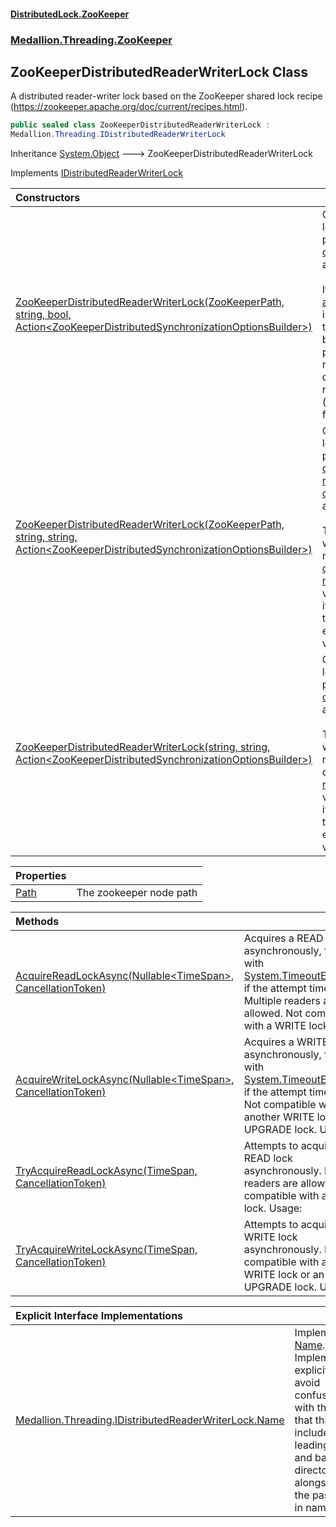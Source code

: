 #### [DistributedLock.ZooKeeper](README.md 'README')
### [Medallion.Threading.ZooKeeper](Medallion.Threading.ZooKeeper.md 'Medallion.Threading.ZooKeeper')

## ZooKeeperDistributedReaderWriterLock Class

A distributed reader-writer lock based on the ZooKeeper shared lock recipe (https://zookeeper.apache.org/doc/current/recipes.html).

```csharp
public sealed class ZooKeeperDistributedReaderWriterLock :
Medallion.Threading.IDistributedReaderWriterLock
```

Inheritance [System.Object](https://docs.microsoft.com/en-us/dotnet/api/System.Object 'System.Object') &#129106; ZooKeeperDistributedReaderWriterLock

Implements [IDistributedReaderWriterLock](https://github.com/madelson/DistributedLock/tree/default-documentation/docs/api/DistributedLock.Core/IDistributedReaderWriterLock.md 'Medallion.Threading.IDistributedReaderWriterLock')

| Constructors | |
| :--- | :--- |
| [ZooKeeperDistributedReaderWriterLock(ZooKeeperPath, string, bool, Action&lt;ZooKeeperDistributedSynchronizationOptionsBuilder&gt;)](ZooKeeperDistributedReaderWriterLock..ctor.GPpUchrSAGRP7iRQsT+Qvw.md 'Medallion.Threading.ZooKeeper.ZooKeeperDistributedReaderWriterLock.ZooKeeperDistributedReaderWriterLock(Medallion.Threading.ZooKeeper.ZooKeeperPath, string, bool, System.Action<Medallion.Threading.ZooKeeper.ZooKeeperDistributedSynchronizationOptionsBuilder>)') | Constructs a new lock based on the provided [path](ZooKeeperDistributedReaderWriterLock..ctor.GPpUchrSAGRP7iRQsT+Qvw.md#Medallion.Threading.ZooKeeper.ZooKeeperDistributedReaderWriterLock.ZooKeeperDistributedReaderWriterLock(Medallion.Threading.ZooKeeper.ZooKeeperPath,string,bool,System.Action_Medallion.Threading.ZooKeeper.ZooKeeperDistributedSynchronizationOptionsBuilder_).path 'Medallion.Threading.ZooKeeper.ZooKeeperDistributedReaderWriterLock.ZooKeeperDistributedReaderWriterLock(Medallion.Threading.ZooKeeper.ZooKeeperPath, string, bool, System.Action<Medallion.Threading.ZooKeeper.ZooKeeperDistributedSynchronizationOptionsBuilder>).path'), [connectionString](ZooKeeperDistributedReaderWriterLock..ctor.GPpUchrSAGRP7iRQsT+Qvw.md#Medallion.Threading.ZooKeeper.ZooKeeperDistributedReaderWriterLock.ZooKeeperDistributedReaderWriterLock(Medallion.Threading.ZooKeeper.ZooKeeperPath,string,bool,System.Action_Medallion.Threading.ZooKeeper.ZooKeeperDistributedSynchronizationOptionsBuilder_).connectionString 'Medallion.Threading.ZooKeeper.ZooKeeperDistributedReaderWriterLock.ZooKeeperDistributedReaderWriterLock(Medallion.Threading.ZooKeeper.ZooKeeperPath, string, bool, System.Action<Medallion.Threading.ZooKeeper.ZooKeeperDistributedSynchronizationOptionsBuilder>).connectionString'), and [options](ZooKeeperDistributedReaderWriterLock..ctor.GPpUchrSAGRP7iRQsT+Qvw.md#Medallion.Threading.ZooKeeper.ZooKeeperDistributedReaderWriterLock.ZooKeeperDistributedReaderWriterLock(Medallion.Threading.ZooKeeper.ZooKeeperPath,string,bool,System.Action_Medallion.Threading.ZooKeeper.ZooKeeperDistributedSynchronizationOptionsBuilder_).options 'Medallion.Threading.ZooKeeper.ZooKeeperDistributedReaderWriterLock.ZooKeeperDistributedReaderWriterLock(Medallion.Threading.ZooKeeper.ZooKeeperPath, string, bool, System.Action<Medallion.Threading.ZooKeeper.ZooKeeperDistributedSynchronizationOptionsBuilder>).options').<br/><br/>If [assumePathExists](ZooKeeperDistributedReaderWriterLock..ctor.GPpUchrSAGRP7iRQsT+Qvw.md#Medallion.Threading.ZooKeeper.ZooKeeperDistributedReaderWriterLock.ZooKeeperDistributedReaderWriterLock(Medallion.Threading.ZooKeeper.ZooKeeperPath,string,bool,System.Action_Medallion.Threading.ZooKeeper.ZooKeeperDistributedSynchronizationOptionsBuilder_).assumePathExists 'Medallion.Threading.ZooKeeper.ZooKeeperDistributedReaderWriterLock.ZooKeeperDistributedReaderWriterLock(Medallion.Threading.ZooKeeper.ZooKeeperPath, string, bool, System.Action<Medallion.Threading.ZooKeeper.ZooKeeperDistributedSynchronizationOptionsBuilder>).assumePathExists') is specified, then the node will not be created as part of acquiring nor will it be <br/>deleted after releasing (defaults to false). |
| [ZooKeeperDistributedReaderWriterLock(ZooKeeperPath, string, string, Action&lt;ZooKeeperDistributedSynchronizationOptionsBuilder&gt;)](ZooKeeperDistributedReaderWriterLock..ctor.AXhGVqfGNT1g+R+FvctbsQ.md 'Medallion.Threading.ZooKeeper.ZooKeeperDistributedReaderWriterLock.ZooKeeperDistributedReaderWriterLock(Medallion.Threading.ZooKeeper.ZooKeeperPath, string, string, System.Action<Medallion.Threading.ZooKeeper.ZooKeeperDistributedSynchronizationOptionsBuilder>)') | Constructs a new lock based on the provided [directoryPath](ZooKeeperDistributedReaderWriterLock..ctor.AXhGVqfGNT1g+R+FvctbsQ.md#Medallion.Threading.ZooKeeper.ZooKeeperDistributedReaderWriterLock.ZooKeeperDistributedReaderWriterLock(Medallion.Threading.ZooKeeper.ZooKeeperPath,string,string,System.Action_Medallion.Threading.ZooKeeper.ZooKeeperDistributedSynchronizationOptionsBuilder_).directoryPath 'Medallion.Threading.ZooKeeper.ZooKeeperDistributedReaderWriterLock.ZooKeeperDistributedReaderWriterLock(Medallion.Threading.ZooKeeper.ZooKeeperPath, string, string, System.Action<Medallion.Threading.ZooKeeper.ZooKeeperDistributedSynchronizationOptionsBuilder>).directoryPath'), [name](ZooKeeperDistributedReaderWriterLock..ctor.AXhGVqfGNT1g+R+FvctbsQ.md#Medallion.Threading.ZooKeeper.ZooKeeperDistributedReaderWriterLock.ZooKeeperDistributedReaderWriterLock(Medallion.Threading.ZooKeeper.ZooKeeperPath,string,string,System.Action_Medallion.Threading.ZooKeeper.ZooKeeperDistributedSynchronizationOptionsBuilder_).name 'Medallion.Threading.ZooKeeper.ZooKeeperDistributedReaderWriterLock.ZooKeeperDistributedReaderWriterLock(Medallion.Threading.ZooKeeper.ZooKeeperPath, string, string, System.Action<Medallion.Threading.ZooKeeper.ZooKeeperDistributedSynchronizationOptionsBuilder>).name'), [connectionString](ZooKeeperDistributedReaderWriterLock..ctor.AXhGVqfGNT1g+R+FvctbsQ.md#Medallion.Threading.ZooKeeper.ZooKeeperDistributedReaderWriterLock.ZooKeeperDistributedReaderWriterLock(Medallion.Threading.ZooKeeper.ZooKeeperPath,string,string,System.Action_Medallion.Threading.ZooKeeper.ZooKeeperDistributedSynchronizationOptionsBuilder_).connectionString 'Medallion.Threading.ZooKeeper.ZooKeeperDistributedReaderWriterLock.ZooKeeperDistributedReaderWriterLock(Medallion.Threading.ZooKeeper.ZooKeeperPath, string, string, System.Action<Medallion.Threading.ZooKeeper.ZooKeeperDistributedSynchronizationOptionsBuilder>).connectionString'), and [options](ZooKeeperDistributedReaderWriterLock..ctor.AXhGVqfGNT1g+R+FvctbsQ.md#Medallion.Threading.ZooKeeper.ZooKeeperDistributedReaderWriterLock.ZooKeeperDistributedReaderWriterLock(Medallion.Threading.ZooKeeper.ZooKeeperPath,string,string,System.Action_Medallion.Threading.ZooKeeper.ZooKeeperDistributedSynchronizationOptionsBuilder_).options 'Medallion.Threading.ZooKeeper.ZooKeeperDistributedReaderWriterLock.ZooKeeperDistributedReaderWriterLock(Medallion.Threading.ZooKeeper.ZooKeeperPath, string, string, System.Action<Medallion.Threading.ZooKeeper.ZooKeeperDistributedSynchronizationOptionsBuilder>).options').<br/><br/>The lock's path will be a parent node of [directoryPath](ZooKeeperDistributedReaderWriterLock..ctor.AXhGVqfGNT1g+R+FvctbsQ.md#Medallion.Threading.ZooKeeper.ZooKeeperDistributedReaderWriterLock.ZooKeeperDistributedReaderWriterLock(Medallion.Threading.ZooKeeper.ZooKeeperPath,string,string,System.Action_Medallion.Threading.ZooKeeper.ZooKeeperDistributedSynchronizationOptionsBuilder_).directoryPath 'Medallion.Threading.ZooKeeper.ZooKeeperDistributedReaderWriterLock.ZooKeeperDistributedReaderWriterLock(Medallion.Threading.ZooKeeper.ZooKeeperPath, string, string, System.Action<Medallion.Threading.ZooKeeper.ZooKeeperDistributedSynchronizationOptionsBuilder>).directoryPath'). If [name](ZooKeeperDistributedReaderWriterLock..ctor.AXhGVqfGNT1g+R+FvctbsQ.md#Medallion.Threading.ZooKeeper.ZooKeeperDistributedReaderWriterLock.ZooKeeperDistributedReaderWriterLock(Medallion.Threading.ZooKeeper.ZooKeeperPath,string,string,System.Action_Medallion.Threading.ZooKeeper.ZooKeeperDistributedSynchronizationOptionsBuilder_).name 'Medallion.Threading.ZooKeeper.ZooKeeperDistributedReaderWriterLock.ZooKeeperDistributedReaderWriterLock(Medallion.Threading.ZooKeeper.ZooKeeperPath, string, string, System.Action<Medallion.Threading.ZooKeeper.ZooKeeperDistributedSynchronizationOptionsBuilder>).name') is not a valid node name, it will be transformed to ensure<br/>validity. |
| [ZooKeeperDistributedReaderWriterLock(string, string, Action&lt;ZooKeeperDistributedSynchronizationOptionsBuilder&gt;)](ZooKeeperDistributedReaderWriterLock..ctor.UBffuya5D0MaaTKQLo9/wQ.md 'Medallion.Threading.ZooKeeper.ZooKeeperDistributedReaderWriterLock.ZooKeeperDistributedReaderWriterLock(string, string, System.Action<Medallion.Threading.ZooKeeper.ZooKeeperDistributedSynchronizationOptionsBuilder>)') | Constructs a new lock based on the provided [name](ZooKeeperDistributedReaderWriterLock..ctor.UBffuya5D0MaaTKQLo9/wQ.md#Medallion.Threading.ZooKeeper.ZooKeeperDistributedReaderWriterLock.ZooKeeperDistributedReaderWriterLock(string,string,System.Action_Medallion.Threading.ZooKeeper.ZooKeeperDistributedSynchronizationOptionsBuilder_).name 'Medallion.Threading.ZooKeeper.ZooKeeperDistributedReaderWriterLock.ZooKeeperDistributedReaderWriterLock(string, string, System.Action<Medallion.Threading.ZooKeeper.ZooKeeperDistributedSynchronizationOptionsBuilder>).name'), [connectionString](ZooKeeperDistributedReaderWriterLock..ctor.UBffuya5D0MaaTKQLo9/wQ.md#Medallion.Threading.ZooKeeper.ZooKeeperDistributedReaderWriterLock.ZooKeeperDistributedReaderWriterLock(string,string,System.Action_Medallion.Threading.ZooKeeper.ZooKeeperDistributedSynchronizationOptionsBuilder_).connectionString 'Medallion.Threading.ZooKeeper.ZooKeeperDistributedReaderWriterLock.ZooKeeperDistributedReaderWriterLock(string, string, System.Action<Medallion.Threading.ZooKeeper.ZooKeeperDistributedSynchronizationOptionsBuilder>).connectionString'), and [options](ZooKeeperDistributedReaderWriterLock..ctor.UBffuya5D0MaaTKQLo9/wQ.md#Medallion.Threading.ZooKeeper.ZooKeeperDistributedReaderWriterLock.ZooKeeperDistributedReaderWriterLock(string,string,System.Action_Medallion.Threading.ZooKeeper.ZooKeeperDistributedSynchronizationOptionsBuilder_).options 'Medallion.Threading.ZooKeeper.ZooKeeperDistributedReaderWriterLock.ZooKeeperDistributedReaderWriterLock(string, string, System.Action<Medallion.Threading.ZooKeeper.ZooKeeperDistributedSynchronizationOptionsBuilder>).options').<br/><br/>The lock's path will be a parent node of the root directory '/'. If [name](ZooKeeperDistributedReaderWriterLock..ctor.UBffuya5D0MaaTKQLo9/wQ.md#Medallion.Threading.ZooKeeper.ZooKeeperDistributedReaderWriterLock.ZooKeeperDistributedReaderWriterLock(string,string,System.Action_Medallion.Threading.ZooKeeper.ZooKeeperDistributedSynchronizationOptionsBuilder_).name 'Medallion.Threading.ZooKeeper.ZooKeeperDistributedReaderWriterLock.ZooKeeperDistributedReaderWriterLock(string, string, System.Action<Medallion.Threading.ZooKeeper.ZooKeeperDistributedSynchronizationOptionsBuilder>).name') is not a valid node name, it will be transformed to ensure<br/>validity. |

| Properties | |
| :--- | :--- |
| [Path](ZooKeeperDistributedReaderWriterLock.Path.md 'Medallion.Threading.ZooKeeper.ZooKeeperDistributedReaderWriterLock.Path') | The zookeeper node path |

| Methods | |
| :--- | :--- |
| [AcquireReadLockAsync(Nullable&lt;TimeSpan&gt;, CancellationToken)](ZooKeeperDistributedReaderWriterLock.AcquireReadLockAsync.CZZdkDZUKDMC66TavV6oKQ.md 'Medallion.Threading.ZooKeeper.ZooKeeperDistributedReaderWriterLock.AcquireReadLockAsync(System.Nullable<System.TimeSpan>, System.Threading.CancellationToken)') | Acquires a READ lock asynchronously, failing with [System.TimeoutException](https://docs.microsoft.com/en-us/dotnet/api/System.TimeoutException 'System.TimeoutException') if the attempt times out. Multiple readers are allowed. Not compatible with a WRITE lock. Usage: |
| [AcquireWriteLockAsync(Nullable&lt;TimeSpan&gt;, CancellationToken)](ZooKeeperDistributedReaderWriterLock.AcquireWriteLockAsync.C0NA4I3hjc7zPn4ctLMeLg.md 'Medallion.Threading.ZooKeeper.ZooKeeperDistributedReaderWriterLock.AcquireWriteLockAsync(System.Nullable<System.TimeSpan>, System.Threading.CancellationToken)') | Acquires a WRITE lock asynchronously, failing with [System.TimeoutException](https://docs.microsoft.com/en-us/dotnet/api/System.TimeoutException 'System.TimeoutException') if the attempt times out. Not compatible with another WRITE lock or an UPGRADE lock. Usage: |
| [TryAcquireReadLockAsync(TimeSpan, CancellationToken)](ZooKeeperDistributedReaderWriterLock.TryAcquireReadLockAsync.rS7MPpWE2xY2RE8T3qxudw.md 'Medallion.Threading.ZooKeeper.ZooKeeperDistributedReaderWriterLock.TryAcquireReadLockAsync(System.TimeSpan, System.Threading.CancellationToken)') | Attempts to acquire a READ lock asynchronously. Multiple readers are allowed. Not compatible with a WRITE lock. Usage: |
| [TryAcquireWriteLockAsync(TimeSpan, CancellationToken)](ZooKeeperDistributedReaderWriterLock.TryAcquireWriteLockAsync.91WGFH9dXQfYepWYj84Epg.md 'Medallion.Threading.ZooKeeper.ZooKeeperDistributedReaderWriterLock.TryAcquireWriteLockAsync(System.TimeSpan, System.Threading.CancellationToken)') | Attempts to acquire a WRITE lock asynchronously. Not compatible with another WRITE lock or an UPGRADE lock. Usage: |

| Explicit Interface Implementations | |
| :--- | :--- |
| [Medallion.Threading.IDistributedReaderWriterLock.Name](ZooKeeperDistributedReaderWriterLock.Medallion.Threading.IDistributedReaderWriterLock.Name.md 'Medallion.Threading.ZooKeeper.ZooKeeperDistributedReaderWriterLock.Medallion.Threading.IDistributedReaderWriterLock.Name') | Implements [Name](https://github.com/madelson/DistributedLock/tree/default-documentation/docs/api/DistributedLock.Core/IDistributedReaderWriterLock.Name.md 'Medallion.Threading.IDistributedReaderWriterLock.Name'). Implemented explicitly to avoid confusion with the fact<br/>that this will include the leading "/" and base directory alongside the passed-in name. |
